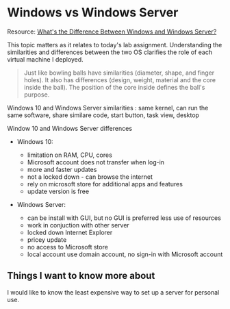 # Windows vs Windows Server

Resource: [What's the Difference Between Windows and Windows Server?](https://www.howtogeek.com/404763/whats-the-difference-between-windows-and-windows-server/)

This topic matters as it relates to today's lab assignment. Understanding the similarities and differences between the two OS clarifies the role of each virtual machine I deployed.

> Just like bowling balls have similarities (diameter, shape, and finger holes). It also has differences (design, weight, material and the core inside the ball). The position of the core inside defines the ball's purpose. 

Windows 10 and Windows Server similarities : same kernel, can run the same software, share similare code, start button, task view, desktop

Window 10 and Windows Server differences
* Windows 10: 
  * limitation on RAM, CPU, cores
  * Microsoft account does not transfer when log-in
  * more and faster updates
  * not a locked down - can browse the internet
  * rely on microsoft store for additional apps and features
  * update version is free

* Windows Server:
  * can be install with GUI, but no GUI is preferred less use of resources
  * work in conjuction with other server
  * locked down Internet Explorer
  * pricey update 
  * no access to Microsoft store
  * local account use domain account, no sign-in with Microsoft account

## Things I want to know more about
I would like to know the least expensive way to set up a server for personal use. 
 

    